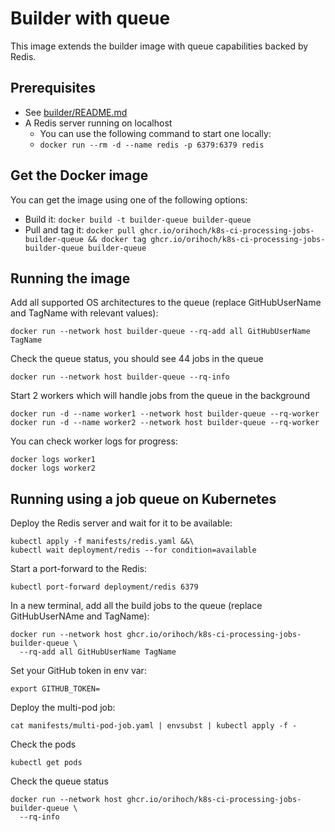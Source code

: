 # Builder with queue

This image extends the builder image with queue capabilities backed by Redis.

## Prerequisites

* See [builder/README.md](../builder/README.md)
* A Redis server running on localhost
    * You can use the following command to start one locally:
    * `docker run --rm -d --name redis -p 6379:6379 redis`

## Get the Docker image

You can get the image using one of the following options:

* Build it: `docker build -t builder-queue builder-queue`
* Pull and tag it: `docker pull ghcr.io/orihoch/k8s-ci-processing-jobs-builder-queue && docker tag ghcr.io/orihoch/k8s-ci-processing-jobs-builder-queue builder-queue`

## Running the image

Add all supported OS architectures to the queue (replace GitHubUserName and TagName with relevant values):

```
docker run --network host builder-queue --rq-add all GitHubUserName TagName
```

Check the queue status, you should see 44 jobs in the queue

```
docker run --network host builder-queue --rq-info
```

Start 2 workers which will handle jobs from the queue in the background

```
docker run -d --name worker1 --network host builder-queue --rq-worker
docker run -d --name worker2 --network host builder-queue --rq-worker
```

You can check worker logs for progress:

```
docker logs worker1
docker logs worker2
```

## Running using a job queue on Kubernetes

Deploy the Redis server and wait for it to be available:

```
kubectl apply -f manifests/redis.yaml &&\
kubectl wait deployment/redis --for condition=available
```

Start a port-forward to the Redis:

```
kubectl port-forward deployment/redis 6379
```

In a new terminal, add all the build jobs to the queue (replace GitHubUserNAme and TagName):

```
docker run --network host ghcr.io/orihoch/k8s-ci-processing-jobs-builder-queue \
  --rq-add all GitHubUserName TagName
```

Set your GitHub token in env var:

```
export GITHUB_TOKEN=
```

Deploy the multi-pod job:

```
cat manifests/multi-pod-job.yaml | envsubst | kubectl apply -f -
```

Check the pods

```
kubectl get pods
```

Check the queue status

```
docker run --network host ghcr.io/orihoch/k8s-ci-processing-jobs-builder-queue \
  --rq-info
```
